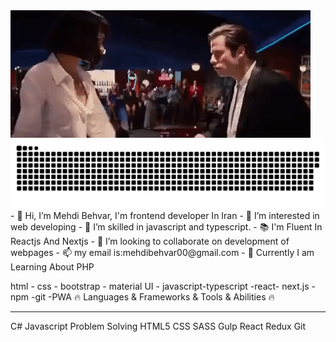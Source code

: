 <img src="./jonetravelta.gif">
<img src="./contributions.svg">


<div style={textalign:center}>
 <div>
  - 👋 Hi, I’m Mehdi Behvar, I'm frontend developer In Iran
- 👀 I’m interested in web developing
- 🌱 I’m skilled in javascript and typescript.
- 📚 I'm Fluent In Reactjs And Nextjs
- 💞️ I’m looking to collaborate on development of webpages
- 📫 my email is:mehdibehvar00@gmail.com
- 💬 Currently I am Learning About PHP
 </div>
</div>


 html - css - bootstrap - material UI - javascript-typescript -react- next.js - npm -git -PWA
🔥 Languages & Frameworks & Tools & Abilities 🔥
<hr>
C# Javascript Problem Solving HTML5 CSS SASS Gulp React Redux Git

